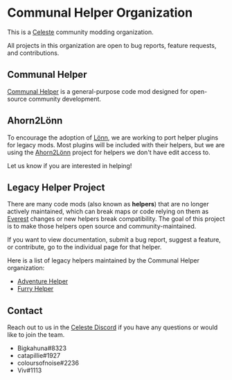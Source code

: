 Communal Helper Organization
==========================
This is a [Celeste](http://www.celestegame.com/) community modding organization. 

All projects in this organization are open to bug reports, feature requests, and contributions.

## Communal Helper
[Communal Helper](https://github.com/CommunalHelper/CommunalHelper) is a general-purpose code mod designed for open-source community development.

## Ahorn2Lönn
To encourage the adoption of [Lönn](https://github.com/CelestialCartographers/Loenn), we are working to port helper plugins for legacy mods. Most plugins will be included with their helpers, but we are using the [Ahorn2Lönn](https://github.com/CommunalHelper/Ahorn2Loenn) project for helpers we don't have edit access to. 

Let us know if you are interested in helping! 

## Legacy Helper Project
There are many code mods (also known as **helpers**) that are no longer actively maintained, which can break maps or code relying on them as [Everest](https://everestapi.github.io/) changes or new helpers break compatibility. The goal of this project is to make those helpers open source and community-maintained.

If you want to view documentation, submit a bug report, suggest a feature, or contribute, go to the individual page for that helper.

Here is a list of legacy helpers maintained by the Communal Helper organization:
- [Adventure Helper](https://github.com/CommunalHelper/AdventureHelper)
- [Furry Helper](https://github.com/CommunalHelper/FurryHelper)

## Contact
Reach out to us in the [Celeste Discord](https://discord.com/invite/celeste) if you have any questions or would like to join the team.
- Bigkahuna#8323
- catapillie#1927
- coloursofnoise#2236
- Viv#1113